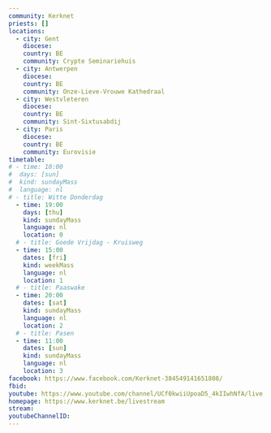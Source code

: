 ```yaml
---
community: Kerknet
priests: []
locations:
  - city: Gent
    diocese: 
    country: BE
    community: Crypte Seminariehuis
  - city: Antwerpen
    diocese: 
    country: BE
    community: Onze-Lieve-Vrouwe Kathedraal
  - city: Westvleteren
    diocese: 
    country: BE
    community: Sint-Sixtusabdij
  - city: Paris
    diocese: 
    country: BE
    community: Eurovisie
timetable:
# - time: 10:00
#  days: [sun]
#  kind: sundayMass
#  language: nl
# - title: Witte Donderdag
  - time: 19:00
    days: [thu]
    kind: sundayMass
    language: nl
    location: 0
  # - title: Goede Vrijdag - Kruisweg
  - time: 15:00
    dates: [fri]
    kind: weekMass
    language: nl
    location: 1
  # - title: Paaswake
  - time: 20:00
    dates: [sat]
    kind: sundayMass
    language: nl
    location: 2
  # - title: Pasen
  - time: 11:00
    dates: [sun]
    kind: sundayMass
    language: nl
    location: 3
facebook: https://www.facebook.com/Kerknet-384549141651808/
fbid:
youtube: https://www.youtube.com/channel/UCf0kwiiUpoaD5_4kIIwhNfA/live
homepage: https://www.kerknet.be/livestream
stream: 
youtubeChannelID: 
---
```


